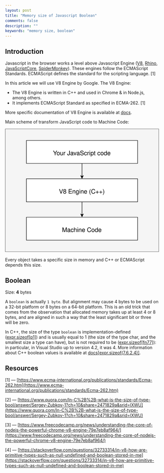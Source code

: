 ```yaml
---
layout: post
title: "Memory size of Javascript Boolean"
comments: false
description: ""
keywords: "memory size, boolean"
---
```


## Introduction

Javascript in the browser works a level above Javascript Engine ([V8](https://en.wikipedia.org/wiki/V8_(JavaScript_engine)), [Rhino](https://en.wikipedia.org/wiki/Rhino_(JavaScript_engine)), [JavaScriptCore](https://en.wikipedia.org/wiki/WebKit#JavaScriptCore), [SpiderMonkey](https://en.wikipedia.org/wiki/SpiderMonkey)). These engines follow the ECMAScript Standards. ECMAScript defines the standard for the scripting language. [1]

In this article we will use V8 Engine by Google. The V8 Engine:

- The V8 Engine is written in C++ and used in Chrome & in Node.js, among others.
- It implements ECMAScript Standard as specified in ECMA-262. [1]

More specific documentation of V8 Engine is available at [docs](https://v8.dev/docs#about-v8).

Main scheme of transform JavaScript code to Machine Code:

![Javascript to Machine Code scheme](../assets/images/2019/js-to-machine_code.svg)

Every object takes a specific size in memory and C++ or ECMAScript depends this size.

## Boolean

Size: **4** bytes

A `boolean` is actually `1 byte`. But alignment may cause 4 bytes to be used on a 32-bit platform or 8 bytes on a 64-bit platform. This is an old trick that comes from the observation that allocated memory takes up at least 4 or 8 bytes, and are aligned in such a way that the least significant bit or three will be zero.

In C++, the size of the type `boolean` is implementation-defined ([expr.sizeof[p1]](http://eel.is/c++draft/expr.sizeof#1)) and is usually equal to 1 (the size of the type char, and the smallest size a type can have), but is not required to be ([expr.sizeof[fn77]](http://eel.is/c++draft/expr.sizeof#footnote-77)): in particular, in Visual Studio up to version 4.2, it was 4. More information about C++ boolean values is available at [docs[expr.sizeof(7.6.2.4)]](http://eel.is/c++draft/expr.sizeof#footnoteref-69[]).

## Resources

[1] –– [https://www.ecma-international.org/publications/standards/Ecma-262.htm](https://www.ecma-international.org/publications/standards/Ecma-262.htm)

[2] –– [https://www.quora.com/In-C%2B%2B-what-is-the-size-of-type-bool/answer/Sergey-Zubkov-1?ch=10&share=2471829a&srid=lXWU](https://www.quora.com/In-C%2B%2B-what-is-the-size-of-type-bool/answer/Sergey-Zubkov-1?ch=10&share=2471829a&srid=lXWU)

[3] –– [https://www.freecodecamp.org/news/understanding-the-core-of-nodejs-the-powerful-chrome-v8-engine-79e7eb8af964/](https://www.freecodecamp.org/news/understanding-the-core-of-nodejs-the-powerful-chrome-v8-engine-79e7eb8af964/)

[4] –– [https://stackoverflow.com/questions/32733314/in-v8-how-are-primitive-types-such-as-null-undefined-and-boolean-stored-in-me](https://stackoverflow.com/questions/32733314/in-v8-how-are-primitive-types-such-as-null-undefined-and-boolean-stored-in-me)